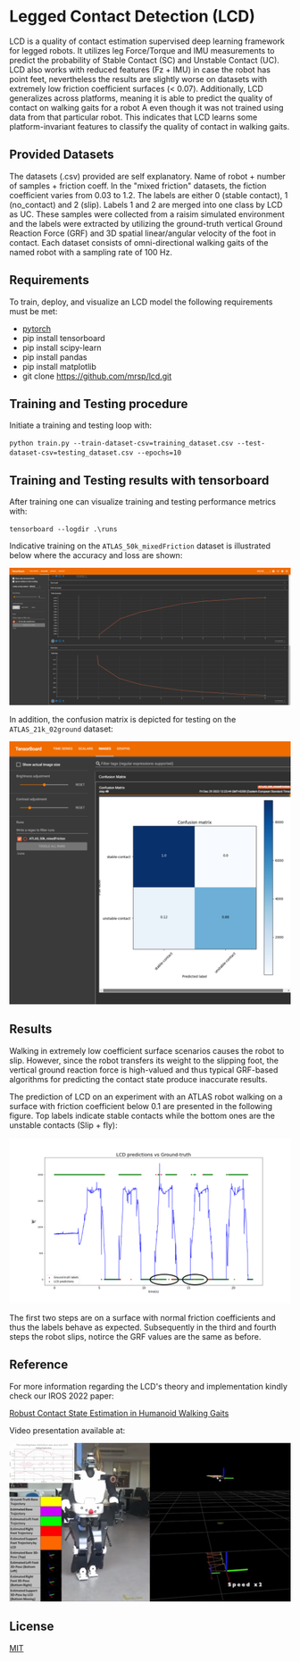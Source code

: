 # Legged Contact Detection (LCD)

LCD is a quality of contact estimation supervised deep learning framework for legged robots. It utilizes leg Force/Torque and IMU measurements to predict the probability of Stable Contact (SC) and Unstable Contact (UC). LCD also works with reduced features (Fz + IMU) in case the robot has point feet, nevertheless the results are slightly worse on datasets with extremely low friction coefficient surfaces (< 0.07). Additionally, LCD generalizes across platforms, meaning it is able to predict the quality of contact on walking gaits for a robot A even though it was not trained using data from that particular robot. This indicates that LCD learns some platform-invariant features to classify the quality of contact in walking gaits.


## Provided Datasets

The datasets (.csv) provided are self explanatory. Name of robot + number of samples + friction coeff. In the "mixed friction" datasets, the fiction coefficient varies from 0.03 to 1.2. The labels are either 0 (stable contact), 1 (no_contact) and 2 (slip). Labels 1 and 2 are merged into one class by LCD as UC. These samples were collected from a raisim simulated environment and the labels were extracted by utilizing the ground-truth vertical Ground Reaction Force (GRF) and 3D spatial linear/angular velocity of the foot in contact. Each dataset consists of omni-directional walking gaits of the named robot with a sampling rate of 100 Hz.

## Requirements

To train, deploy, and visualize an LCD model the following requirements must be met:

* [pytorch](https://pytorch.org/get-started/locally/)
* pip install tensorboard
* pip install scipy-learn
* pip install pandas
* pip install matplotlib
* git clone https://github.com/mrsp/lcd.git

## Training and Testing procedure

Initiate a training and testing loop with:

`python train.py --train-dataset-csv=training_dataset.csv --test-dataset-csv=testing_dataset.csv --epochs=10`

## Training and Testing results with tensorboard

After training one can visualize training and testing performance metrics with: 

`tensorboard --logdir .\runs`

Indicative training on the `ATLAS_50k_mixedFriction` dataset is illustrated below where the accuracy
and loss are shown:

![Screenshot](img/lcd-training.png)

In addition, the confusion matrix is depicted for testing on the `ATLAS_21k_02ground` dataset:

![Screenshot](img/lcd-confusion_matrix.png)


## Results

Walking in extremely low coefficient surface scenarios causes the robot to slip. However, since the robot transfers its weight to the slipping foot, the vertical ground reaction force is high-valued and thus typical GRF-based algorithms for predicting the contact state produce inaccurate results.

The prediction of LCD on an experiment with an ATLAS robot walking on a surface with friction coefficient below 0.1 are presented in the following figure. Top labels indicate stable contacts while the bottom ones are the unstable contacts (Slip + fly):

![Screenshot](img/lcd-comparison.png)

The first two steps are on a surface with normal friction coefficients and thus the labels behave as expected. Subsequently in the third and fourth steps the robot slips, notirce the GRF values are the same as before.

## Reference

For more information regarding the LCD's theory and implementation kindly check our IROS 2022 paper:

[Robust Contact State Estimation in Humanoid Walking Gaits](
https://ieeexplore.ieee.org/document/9981354)

Video presentation available at:

[![Watch the video](img/lcd-talos.png)](https://www.youtube.com/watch?v=csUIadkT7OM)

## License
[MIT](LICENSE)
